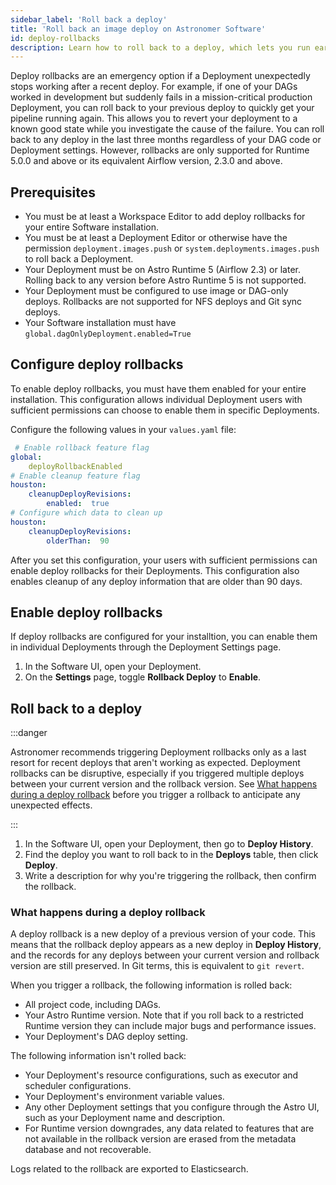 ```yaml
---
sidebar_label: 'Roll back a deploy'
title: 'Roll back an image deploy on Astronomer Software'
id: deploy-rollbacks
description: Learn how to roll back to a deploy, which lets you run earlier version of your project code.
---
```


Deploy rollbacks are an emergency option if a Deployment unexpectedly stops working after a recent deploy. For example, if one of your DAGs worked in development but suddenly fails in a mission-critical production Deployment, you can roll back to your previous deploy to quickly get your pipeline running again. This allows you to revert your deployment to a known good state while you investigate the cause of the failure. You can roll back to any deploy in the last three months regardless of your DAG code or Deployment settings. However, rollbacks are only supported for Runtime 5.0.0 and above or its equivalent Airflow version, 2.3.0 and above.

## Prerequisites

- You must be at least a Workspace Editor to add deploy rollbacks for your entire Software installation.
- You must be at least a Deployment Editor or otherwise have the permission `deployment.images.push` or `system.deployments.images.push` to roll back a Deployment.
- Your Deployment must be on Astro Runtime 5 (Airflow 2.3) or later. Rolling back to any version before Astro Runtime 5 is not supported. 
- Your Deployment must be configured to use image or DAG-only deploys. Rollbacks are not supported for NFS deploys and Git sync deploys.
- Your Software installation must have `global.dagOnlyDeployment.enabled=True`
  
## Configure deploy rollbacks

To enable deploy rollbacks, you must have them enabled for your entire installation. This configuration allows individual Deployment users with sufficient permissions can choose to enable them in specific Deployments.

Configure the following values in your `values.yaml` file:
  ```yaml
   # Enable rollback feature flag
  global:
      deployRollbackEnabled
  # Enable cleanup feature flag
  houston:
      cleanupDeployRevisions:
          enabled:  true
  # Configure which data to clean up
  houston:
      cleanupDeployRevisions:
          olderThan:  90
  ```
After you set this configuration, your users with sufficient permissions can enable deploy rollbacks for their Deployments. This configuration also enables cleanup of any deploy information that are older than 90 days.

## Enable deploy rollbacks

If deploy rollbacks are configured for your installtion, you can enable them in individual Deployments through the Deployment Settings page.

1. In the Software UI, open your Deployment.
2. On the **Settings** page, toggle **Rollback Deploy** to **Enable**.

## Roll back to a deploy

:::danger

Astronomer recommends triggering Deployment rollbacks only as a last resort for recent deploys that aren't working as expected. Deployment rollbacks can be disruptive, especially if you triggered multiple deploys between your current version and the rollback version. See [What happens during a deploy rollback](#what-happens-during-a-deploy-rollback) before you trigger a rollback to anticipate any unexpected effects.

:::

1. In the Software UI, open your Deployment, then go to **Deploy History**.
2. Find the deploy you want to roll back to in the **Deploys** table, then click **Deploy**.
3. Write a description for why you're triggering the rollback, then confirm the rollback.

### What happens during a deploy rollback

A deploy rollback is a new deploy of a previous version of your code. This means that the rollback deploy appears as a new deploy in **Deploy History**, and the records for any deploys between your current version and rollback version are still preserved. In Git terms, this is equivalent to `git revert`.

When you trigger a rollback, the following information is rolled back:

- All project code, including DAGs.
- Your Astro Runtime version. Note that if you roll back to a restricted Runtime version they can include major bugs and performance issues.
- Your Deployment's DAG deploy setting.

The following information isn't rolled back:

- Your Deployment's resource configurations, such as executor and scheduler configurations.
- Your Deployment's environment variable values.
- Any other Deployment settings that you configure through the Astro UI, such as your Deployment name and description. 
- For Runtime version downgrades, any data related to features that are not available in the rollback version are erased from the metadata database and not recoverable.

Logs related to the rollback are exported to Elasticsearch.
